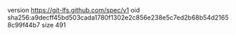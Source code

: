 version https://git-lfs.github.com/spec/v1
oid sha256:a9decff45bd503cada1780f1302e2c856e238e5c7ed2b68b54d21658c99f44b7
size 491
